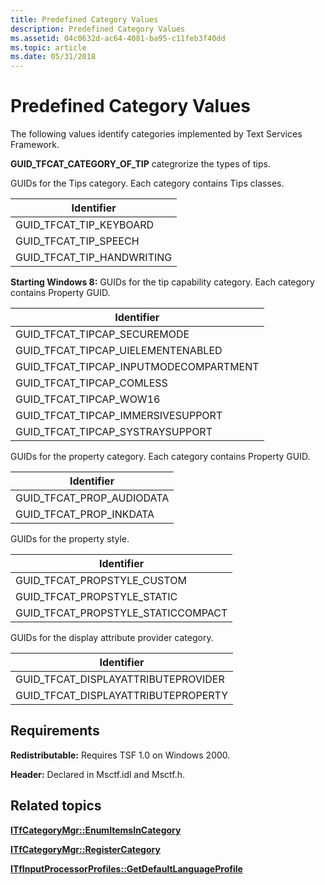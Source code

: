 ```yaml
---
title: Predefined Category Values
description: Predefined Category Values
ms.assetid: 04c0632d-ac64-4081-ba95-c11feb3f40dd
ms.topic: article
ms.date: 05/31/2018
---
```


# Predefined Category Values

The following values identify categories implemented by Text Services Framework.

**GUID_TFCAT_CATEGORY_OF_TIP** categrorize the types of tips.

GUIDs for the Tips category. Each category contains Tips classes.

|  Identifier                |
|----------------------------|
| GUID_TFCAT_TIP_KEYBOARD    |
| GUID_TFCAT_TIP_SPEECH      |
| GUID_TFCAT_TIP_HANDWRITING |

**Starting Windows 8:** GUIDs for the tip capability category. Each category contains Property GUID.

|  Identifier                            |
|----------------------------------------|
| GUID_TFCAT_TIPCAP_SECUREMODE           |
| GUID_TFCAT_TIPCAP_UIELEMENTENABLED     |
| GUID_TFCAT_TIPCAP_INPUTMODECOMPARTMENT |
| GUID_TFCAT_TIPCAP_COMLESS              |
| GUID_TFCAT_TIPCAP_WOW16                |
| GUID_TFCAT_TIPCAP_IMMERSIVESUPPORT     |
| GUID_TFCAT_TIPCAP_SYSTRAYSUPPORT       |

GUIDs for the property category. Each category contains Property GUID.

|  Identifier               |
|---------------------------|
| GUID_TFCAT_PROP_AUDIODATA |
| GUID_TFCAT_PROP_INKDATA   |

GUIDs for the property style.

|  Identifier                      |
|----------------------------------|
GUID_TFCAT_PROPSTYLE_CUSTOM        |
GUID_TFCAT_PROPSTYLE_STATIC        |
GUID_TFCAT_PROPSTYLE_STATICCOMPACT |

GUIDs for the display attribute provider category.

|  Identifier                         |
|-------------------------------------|
| GUID_TFCAT_DISPLAYATTRIBUTEPROVIDER |
| GUID_TFCAT_DISPLAYATTRIBUTEPROPERTY |

## Requirements

**Redistributable:** Requires TSF 1.0 on Windows 2000.

**Header:** Declared in Msctf.idl and Msctf.h.

## Related topics

<dl> <dt>

[**ITfCategoryMgr::EnumItemsInCategory**](/windows/desktop/api/Msctf/nf-msctf-itfcategorymgr-enumitemsincategory)
</dt> <dt>

[**ITfCategoryMgr::RegisterCategory**](/windows/desktop/api/Msctf/nf-msctf-itfcategorymgr-registercategory)
</dt> <dt>

[**ITfInputProcessorProfiles::GetDefaultLanguageProfile**](/windows/desktop/api/Msctf/nf-msctf-itfinputprocessorprofiles-getdefaultlanguageprofile)
</dt> </dl>

 

 




